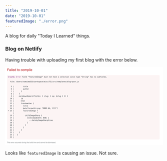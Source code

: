 ```yaml
---
title: "2019-10-01"
date: "2019-10-01"
featuredImage: "./error.png"
---
```


A blog for daily "Today I Learned" things.

<!-- end -->

### Blog on Netlify

Having trouble with uploading my first blog with the error below.

![error](./error.png)

Looks like `featuredImage` is causing an issue. Not sure.
